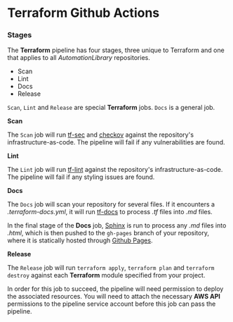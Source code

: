 # Terraform Github Actions

### Stages

The **Terraform** pipeline has four stages, three unique to Terraform and one that applies to all _AutomationLibrary_ repositories. 

- Scan
- Lint 
- Docs
- Release

`Scan`, `Lint` and `Release` are special **Terraform** jobs. `Docs` is a general job.

**Scan**

The `Scan` job will run [tf-sec](https://aquasecurity.github.io/tfsec/v1.28.1/) and [checkov](https://www.checkov.io) against the repository's infrastructure-as-code. The pipeline will fail if any vulnerabilities are found.

**Lint**

The `Lint` job will run [tf-lint](https://github.com/terraform-linters/tflint) against the repository's infrastructure-as-code. The pipeline will fail if any styling issues are found.

**Docs**

The `Docs` job will scan your repository for several files. If it encounters a _.terraform-docs.yml_, it will run [tf-docs](https://terraform-docs.io) to process _.tf_ files into _.md_ files. 

In the final stage of the **Docs** job, [Sphinx](https://www.sphinx-doc.org/en/master/) is run to process any _.md_ files into _.html_, which is then pushed to the `gh-pages` branch of your repository, where it is statically hosted through [Github Pages](https://pages.github.com).

**Release**

The `Release` job will run `terraform apply`, `terraform plan` and `terraform destroy` against each **Terraform** module specified from your project.

In order for this job to succeed, the pipeline will need permission to deploy the associated resources. You will need to attach the necessary **AWS API** permissions to the pipeline service account before this job can pass the pipeline.
